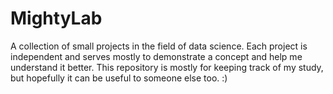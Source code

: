 # MightyLab
A collection of small projects in the field of data science. Each project is independent and serves mostly to demonstrate a concept and help me understand it better. This repository is mostly for keeping track of my study, but hopefully it can be useful to someone else too. :)
